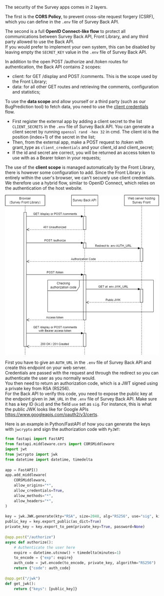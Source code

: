 The security of the Survey apps comes in 2 layers.

The first is the **CORS Policy**, to prevent cross-site request forgery (CSRF), which you can define in the `.env` file of Survey Back API.

The second is a full **OpenID Connect-like flow** to protect all communications between Survey Back API, Front Library, and any third party allowed to use the Back API.  
If you would prefer to implement your own system, this can be disabled by leaving empty the `SECRET_KEY` value in the `.env` file of Survey Back API.

In addition to the open POST /authorize and /token routes for authentication, the Back API contains 2 scopes:
- client: for GET /display and POST /comments. This is the scope used by the Front Library;
- data: for all other GET routes and retrieving the comments, configuration and statistics;

To use the **data scope** and allow yourself or a third party (such as our BugPrediction tool) to fetch data, you need to use the [client credentials](https://oauth.net/2/grant-types/client-credentials/) flow.
- First register the external app by adding a client secret to the list `CLIENT_SECRETS` in the `.env` file of Survey Back API. You can generate a client secret by running `openssl rand -hex 32` in cmd. The client id is the position (index+1) of the secret in the list;
- Then, from the external app, make a POST request to /token with grant_type as `client_credentials` and your client_id and client_secret;
- If the id and secret are correct, you will be returned an access token to use with as a Bearer token in your requests;

The use of the **client scope** is managed automatically by the Front Library, there is however some configuration to add.
Since the Front Library is entirely within the user's browser, we can't securely use client credentials. We therefore use a hybrid flow, similar to OpenID Connect, which relies on the authentication of the host website.

![](./images/survey_security.png)

First you have to give an `AUTH_URL` in the `.env` file of Survey Back API and create this endpoint on your web server.  
Credentials are passed with the request and through the redirect so you can authenticate the user as you normally would.  
You then need to return an authorization code, which is a JWT signed using a private key from RSA (RS256).  
For the Back API to verify this code, you need to expose the public key at the endpoint given in `JWK_URL` in the `.env` file of Survey Back API. Make sure it has a key ID (`kid`) and the field `use` set as `sig`. For instance, this is what the public JWK looks like for Google APIs https://www.googleapis.com/oauth2/v3/certs.

Here is an example in Python/FastAPI of how you can generate the keys with `jwcrypto` and sign the authorization code with `PyJWT`:
```py
from fastapi import FastAPI
from fastapi.middleware.cors import CORSMiddleware
import jwt
from jwcrypto import jwk
from datetime import datetime, timedelta

app = FastAPI()
app.add_middleware(
    CORSMiddleware,
    allow_origins="*",
    allow_credentials=True,
    allow_methods="*",
    allow_headers="*",
)

key = jwk.JWK.generate(kty="RSA", size=2048, alg="RS256", use="sig", kid="1234")
public_key = key.export_public(as_dict=True)
private_key = key.export_to_pem(private_key=True, password=None)

@app.post("/authorize")
async def authorize():
    # Authenticate the user here
    expire = datetime.utcnow() + timedelta(minutes=1)
    to_encode = {"exp": expire}
    auth_code = jwt.encode(to_encode, private_key, algorithm="RS256")
    return {"code": auth_code}

@app.get("/jwk")
def get_jwk():
    return {"keys": [public_key]}
```